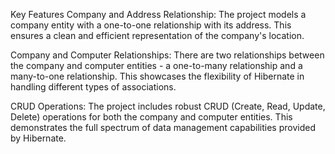 Key Features
Company and Address Relationship: The project models a company entity with a one-to-one relationship with its address. This ensures a clean and efficient representation of the company's location.

Company and Computer Relationships: There are two relationships between the company and computer entities - a one-to-many relationship and a many-to-one relationship. This showcases the flexibility of Hibernate in handling different types of associations.

CRUD Operations: The project includes robust CRUD (Create, Read, Update, Delete) operations for both the company and computer entities. This demonstrates the full spectrum of data management capabilities provided by Hibernate.
